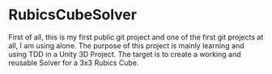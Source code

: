 # RubicsCubeSolver
First of all, this is my first public git project and one of the first git projects at all, I am using alone.
The purpose of this project is mainly learning and using TDD in a Unity 3D Project. 
The target is to create a working and reusable Solver for a 3x3 Rubics Cube. 
